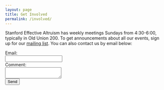 ```yaml
---
layout: page
title: Get Involved
permalink: /involved/
---
```


<article class="post-content" itemprop="articleBody">
	<p>Stanford Effective Altruism has weekly meetings Sundays from 4:30-6:00, typically in Old Union 200. To get announcements about all our events, sign up for our <a href="https://mailman.stanford.edu/mailman/listinfo/think-list">mailing list</a>. You can also contact us by email below:</p>
</article>

<form action="http://formspree.io/richard4@stanford.edu">
  <input type="text" name="_gotcha" style="display:none" />
  Email:<br />
  <input type="email" name="_replyto" id="contact-email"><br />
  Comment:<br />
  <textarea name="body" id="contact-text"></textarea><br />
  <input type="submit" value="Send">
</form>

